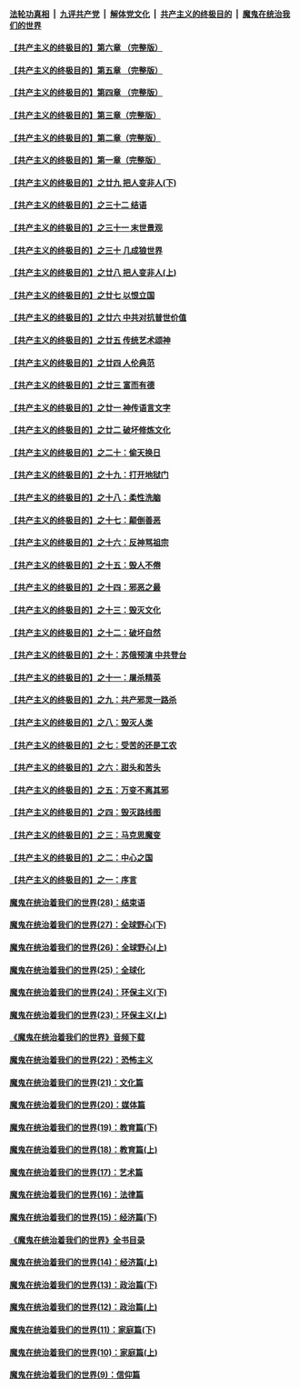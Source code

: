 ####  [法轮功真相](../../../../basic/blob/master/README.md?t=05180002) &nbsp;|&nbsp; [九评共产党](../../../../9ping.md/blob/master/README.md?t=05180002) &nbsp;|&nbsp; [解体党文化](../../../../jtdwh.md/blob/master/README.md?t=05180002)  &nbsp;|&nbsp; [共产主义的终极目的](../../../../gczydzjmd.md/blob/master/README.md?t=05180002) &nbsp;|&nbsp; [魔鬼在统治我们的世界](../../../../mgztzwmdsj.md/blob/master/README.md?t=05180002) 

#### [【共产主义的终极目的】第六章 （完整版）](../pages/nsc422/n11428913.md?t=05180002) 

#### [【共产主义的终极目的】第五章 （完整版）](../pages/nsc422/n11428912.md?t=05180002) 

#### [【共产主义的终极目的】第四章 （完整版）](../pages/nsc422/n11428907.md?t=05180002) 

#### [【共产主义的终极目的】第三章（完整版）](../pages/nsc422/n11428848.md?t=05180002) 

#### [【共产主义的终极目的】第二章（完整版）](../pages/nsc422/n11428831.md?t=05180002) 

#### [【共产主义的终极目的】第一章（完整版）](../pages/nsc422/n11417651.md?t=05180002) 

#### [【共产主义的终极目的】之廿九 把人变非人(下)](../pages/nsc422/n11344140.md?t=05180002) 

#### [【共产主义的终极目的】之三十二 结语](../pages/nsc422/n11360535.md?t=05180002) 

#### [【共产主义的终极目的】之三十一 末世景观](../pages/nsc422/n11351129.md?t=05180002) 

#### [【共产主义的终极目的】之三十 几成狼世界](../pages/nsc422/n11348280.md?t=05180002) 

#### [【共产主义的终极目的】之廿八 把人变非人(上)](../pages/nsc422/n11340492.md?t=05180002) 

#### [【共产主义的终极目的】之廿七 以恨立国](../pages/nsc422/n11336944.md?t=05180002) 

#### [【共产主义的终极目的】之廿六 中共对抗普世价值](../pages/nsc422/n11324785.md?t=05180002) 

#### [【共产主义的终极目的】之廿五 传统艺术颂神](../pages/nsc422/n11296396.md?t=05180002) 

#### [【共产主义的终极目的】之廿四 人伦典范](../pages/nsc422/n11296397.md?t=05180002) 

#### [【共产主义的终极目的】之廿三 富而有德](../pages/nsc422/n11283598.md?t=05180002) 

#### [【共产主义的终极目的】之廿一 神传语言文字](../pages/nsc422/n11263265.md?t=05180002) 

#### [【共产主义的终极目的】之廿二 破坏修炼文化](../pages/nsc422/n11245728.md?t=05180002) 

#### [【共产主义的终极目的】之二十：偷天换日](../pages/nsc422/n11238846.md?t=05180002) 

#### [【共产主义的终极目的】之十九：打开地狱门](../pages/nsc422/n11206376.md?t=05180002) 

#### [【共产主义的终极目的】之十八：柔性洗脑](../pages/nsc422/n11199994.md?t=05180002) 

#### [【共产主义的终极目的】之十七：颠倒善恶](../pages/nsc422/n11179782.md?t=05180002) 

#### [【共产主义的终极目的】之十六：反神骂祖宗](../pages/nsc422/n11166798.md?t=05180002) 

#### [【共产主义的终极目的】之十五：毁人不倦](../pages/nsc422/n11166792.md?t=05180002) 

#### [【共产主义的终极目的】之十四：邪恶之最](../pages/nsc422/n11150249.md?t=05180002) 

#### [【共产主义的终极目的】之十三：毁灭文化](../pages/nsc422/n11135227.md?t=05180002) 

#### [【共产主义的终极目的】之十二：破坏自然](../pages/nsc422/n11135214.md?t=05180002) 

#### [【共产主义的终极目的】之十：苏俄预演 中共登台](../pages/nsc422/n11118424.md?t=05180002) 

#### [【共产主义的终极目的】之十一：屠杀精英](../pages/nsc422/n11118442.md?t=05180002) 

#### [【共产主义的终极目的】之九：共产邪灵一路杀](../pages/nsc422/n11114139.md?t=05180002) 

#### [【共产主义的终极目的】之八：毁灭人类](../pages/nsc422/n11108503.md?t=05180002) 

#### [【共产主义的终极目的】之七：受苦的还是工农](../pages/nsc422/n11101809.md?t=05180002) 

#### [【共产主义的终极目的】之六：甜头和苦头](../pages/nsc422/n11096971.md?t=05180002) 

#### [【共产主义的终极目的】之五：万变不离其邪](../pages/nsc422/n11091285.md?t=05180002) 

#### [【共产主义的终极目的】之四：毁灭路线图](../pages/nsc422/n11086284.md?t=05180002) 

#### [【共产主义的终极目的】之三：马克思魔变](../pages/nsc422/n11061941.md?t=05180002) 

#### [【共产主义的终极目的】之二：中心之国](../pages/nsc422/n11047728.md?t=05180002) 

#### [【共产主义的终极目的】之一：序言](../pages/nsc422/n11086077.md?t=05180002) 

#### [魔鬼在统治着我们的世界(28)：结束语](../pages/nsc422/n10936246.md?t=05180002) 

#### [魔鬼在统治着我们的世界(27)：全球野心(下)](../pages/nsc422/n10928319.md?t=05180002) 

#### [魔鬼在统治着我们的世界(26)：全球野心(上)](../pages/nsc422/n10900318.md?t=05180002) 

#### [魔鬼在统治着我们的世界(25)：全球化](../pages/nsc422/n10788205.md?t=05180002) 

#### [魔鬼在统治着我们的世界(24)：环保主义(下)](../pages/nsc422/n10695307.md?t=05180002) 

#### [魔鬼在统治着我们的世界(23)：环保主义(上)](../pages/nsc422/n10688613.md?t=05180002) 

#### [《魔鬼在统治着我们的世界》音频下载](../pages/nsc422/n10635553.md?t=05180002) 

#### [魔鬼在统治着我们的世界(22)：恐怖主义](../pages/nsc422/n10614727.md?t=05180002) 

#### [魔鬼在统治着我们的世界(21)：文化篇](../pages/nsc422/n10597706.md?t=05180002) 

#### [魔鬼在统治着我们的世界(20)：媒体篇](../pages/nsc422/n10586579.md?t=05180002) 

#### [魔鬼在统治着我们的世界(19)：教育篇(下)](../pages/nsc422/n10564808.md?t=05180002) 

#### [魔鬼在统治着我们的世界(18)：教育篇(上)](../pages/nsc422/n10526970.md?t=05180002) 

#### [魔鬼在统治着我们的世界(17)：艺术篇](../pages/nsc422/n10499093.md?t=05180002) 

#### [魔鬼在统治着我们的世界(16)：法律篇](../pages/nsc422/n10485969.md?t=05180002) 

#### [魔鬼在统治着我们的世界(15)：经济篇(下)](../pages/nsc422/n10469975.md?t=05180002) 

#### [《魔鬼在统治着我们的世界》全书目录](../pages/nsc422/n10464261.md?t=05180002) 

#### [魔鬼在统治着我们的世界(14)：经济篇(上)](../pages/nsc422/n10457370.md?t=05180002) 

#### [魔鬼在统治着我们的世界(13)：政治篇(下)](../pages/nsc422/n10448270.md?t=05180002) 

#### [魔鬼在统治着我们的世界(12)：政治篇(上)](../pages/nsc422/n10444576.md?t=05180002) 

#### [魔鬼在统治着我们的世界(11)：家庭篇(下)](../pages/nsc422/n10440961.md?t=05180002) 

#### [魔鬼在统治着我们的世界(10)：家庭篇(上)](../pages/nsc422/n10435448.md?t=05180002) 

#### [魔鬼在统治着我们的世界(9)：信仰篇](../pages/nsc422/n10432159.md?t=05180002) 

